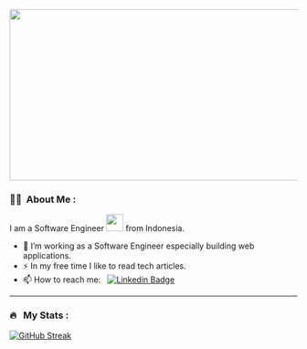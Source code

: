 <p align="center"><img src="https://media.giphy.com/media/dWesBcTLavkZuG35MI/giphy.gif" width="600" height="300"  /></p>

### :man_technologist: &nbsp;About Me :

I am a Software Engineer <img src="https://media.giphy.com/media/WUlplcMpOCEmTGBtBW/giphy.gif" width="30"> from Indonesia.

- 🔭 I’m working as a Software Engineer especially building web applications.
- ⚡ In my free time I like to read tech articles.
- 📫 How to reach me: &nbsp; [![Linkedin Badge](https://img.shields.io/badge/-ariwijaya82-blue?style=flat&logo=Linkedin&logoColor=white)](https://www.linkedin.com/in/ariwijaya82)
---

### 🔥 &nbsp; My Stats :
[![GitHub Streak](http://github-readme-streak-stats.herokuapp.com?user=ariwijaya-dev&theme=dark&background=000000)](https://git.io/streak-stats)
